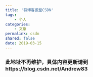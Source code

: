 ```yaml
---
title: '将博客搬至CSDN'
tags:
    - 个人
categories:
    - 文章
permalink: csdn
shared: false
date: 2019-03-15
---
```


### 此地址不再维护，具体内容更新请到https://blog.csdn.net/Andrew83